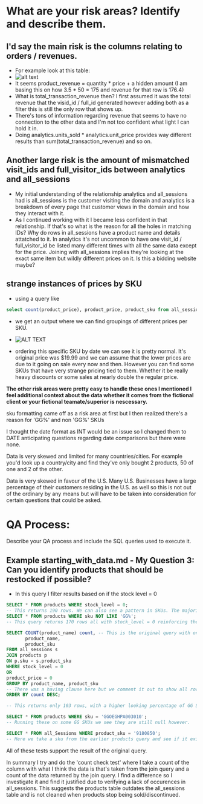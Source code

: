 # What are your risk areas? Identify and describe them.

## I'd say the main risk is the columns relating to orders / revenues.

- For example look at this table:
- ![alt text](https://cdn.discordapp.com/attachments/1063653051602321462/1064371704161382460/image.png)
- It seems product_revenue = quantity * price + a hidden amount (I am basing this on how 3.5 * 50 = 175 and revenue for that row is 176.4)
- What is total_transaction_revenue then? I first assumed it was the total revenue that the visid_id / full_id generated however adding both as a filter this is still the only row that shows up.
- There's tons of information regarding revenue that seems to have no connection to the other data and I'm not too confident what light I can hold it in. 
- Doing analytics.units_sold * analytics.unit_price provides way different results than sum(total_transaction_revenue) and so on.

## Another large risk is the amount of mismatched visit_ids and full_visitor_ids between analytics and all_sessions
- My initial understanding of the relationship analytics and all_sessions had is all_sessions is the customer visiting the domain and analytics is a breakdown of every page that customer views in the domain and how they interact with it.
- As I continued working with it I became less confident in that relationship. If that's so what is the reason for all the holes in matching IDs? Why do rows in all_sessions have a product name and details attatched to it. In analytics it's not uncommon to have one visit_id / full_visitor_id be listed many different times with all the same data except for the price. Joining with all_sessions implies they're looking at the exact same item but wildly different prices on it. Is this a bidding website maybe?

## strange instances of prices by SKU
- using a query like 
```SQL
select count(product_price), product_price, product_sku from all_sessions group by product_sku, product_price order by product_sku desc
```
- we get an output where we can find groupings of different prices per SKU.

- ![ALT TEXT](https://cdn.discordapp.com/attachments/1063653051602321462/1064383259183685682/image.png)

- ordering this specific SKU by date we can see it is pretty normal. It's original price was $19.99 and we can assume that the lower prices are due to it going on sale every now and then. However you can find some SKUs that have very strange pricing tied to them. Whether it be really heavy discounts or some sales at nearly double the regular price.

**The other risk areas were pretty easy to handle these ones I mentioned I feel additional context about the data whether it comes from the fictional client or your fictional teamate/superior is nescessary.** 

sku formatting came off as a risk area at first but I then realized there's a reason for 'GG%' and non 'GG%' SKUs

I thought the date format as INT would be an issue so I changed them to DATE anticipating questions regarding date comparisons but there were none.

Data is very skewed and limited for many countries/cities. For example you'd look up a country/city and find they've only bought 2 products, 50 of one and 2 of the other. 

Data is very skewed in favour of the U.S. Many U.S. Businesses have a large percentage of their customers residing in the U.S. as well so this is not out of the ordinary by any means but will have to be taken into consideration for certain questions that could be asked.

# QA Process:
Describe your QA process and include the SQL queries used to execute it.

## Example starting_with_data.md - My Question 3: Can you identify products that should be restocked if possible?

- In this query I filter results based on if the stock level = 0
```SQL
SELECT * FROM products WHERE stock_level = 0;
-- This returns 190 rows. We can also see a pattern in SKUs. The majority don't have 'GG' at the start. This could mean that SKUs stripped of GG have been designated as something the vendor is either unable to get anymore, it's not profitable to sell anymore, or they're choosing to not sell it for some other reason. If there's enough demand maybe it could be brought back however.
SELECT * FROM products WHERE sku NOT LIKE 'GG%';
-- This query returns 170 rows all with stock_level = 0 reinforcing the above comment.

SELECT COUNT(product_name) count, -- This is the original query with one change.
	   product_name,
	   product_sku
FROM all_sessions s
JOIN products p
ON p.sku = s.product_sku
WHERE stock_level = 0
OR
product_price = 0
GROUP BY product_name, product_sku
-- There was a having clause here but we comment it out to show all rows this returns.
ORDER BY count DESC;

-- This returns only 103 rows, with a higher looking percentage of GG SKUs.

SELECT * FROM products WHERE sku = 'GGOEGHPA003010';
-- Running these on some GG SKUs we see they are still null however.

SELECT * FROM all_Sessions WHERE product_sku = '9180850';
-- Here we take a sku from the earlier products query and see if it exists in all_sessions. It does not! This implies that this has been out of stock/discontinued/etc for a while and either doesn't even have a page anymore or no one has looked at it.
```
All of these tests support the result of the original query.

In summary I try and do the 'count check test' where I take a count of the column with what I think the data is that's taken from the join query and a count of the data returned by the join query. I find a difference so I investigate it and find it justified due to verifying a lack of occurences in all_sessions. This suggests the products table outdates the all_sessions table and is not cleaned when products stop being sold/discontinued.